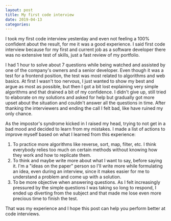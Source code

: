 ```yaml
---
layout: post
title: My first code interview
date: 2019-04-13
categories:
---
```

I took my first code interview yesterday and even not feeling a 100% confident about the result, for me it was a good experience. I said first code interview because for my first and current job as a software developer there was no extensive test of skills, just a fast review of my portfolio.

I had 1 hour to solve about 7 questions while being watched and assisted by one of the company's owners and a senior developer. Even though it was a test for a frontend position, the test was most related to algorithms and web basics. At first I wasn't too nervous, I just wanted to show my best and argue as most as possible, but then I got a bit lost explaining very simple algorithms and that drained a bit of my confidence. I didn't give up, still tried to elaborate on my solutions and asked for help but gradually got more upset about the situation and couldn't answer all the questions in time. After thanking the interviewers and ending the call I felt bad, like have ruined my only chance.

As the impostor's syndrome kicked in I raised my head, trying to not get in a bad mood and decided to learn from my mistakes. I made a list of actions to improve myself based on what I learned from this experience:

1. To practice more algorithms like reverse, sort, map, filter, etc. I think everybody relies too much on certain methods without knowing how they work and how to replicate them.
2. To think and maybe write more about what I want to say, before saying it. I'm a "ideas on the paper" person so I'll write more while formulating an idea, even during an interview, since it makes easier for me to understand a problem and come up with a solution.
3. To be more objective when answering questions. As I felt increasingly pressured by the simple questions I was taking so long to respond, I ended up diverting from the subject and that made me lose even more precious time to finish the test.

That was my experience and I hope this post can help you perform better at code interviews.